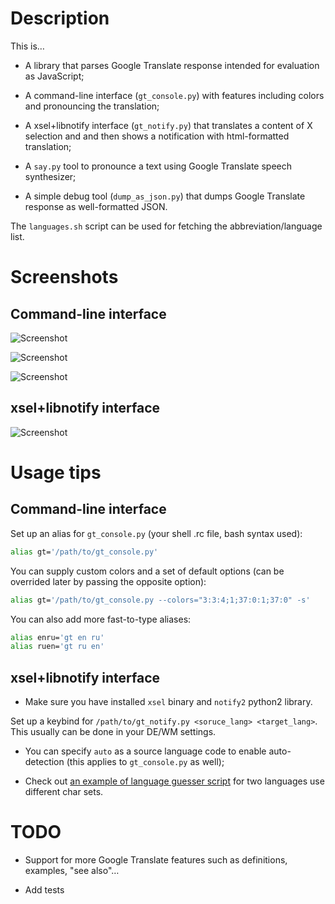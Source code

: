 # Description

This is…

* A library that parses Google Translate response intended for evaluation as JavaScript;

* A command-line interface (`gt_console.py`) with features including colors and pronouncing the translation;

* A xsel+libnotify interface (`gt_notify.py`) that translates a content of X selection and and then shows a notification with html-formatted translation;

* A `say.py` tool to pronounce a text using Google Translate speech synthesizer;

* A simple debug tool (`dump_as_json.py`) that dumps Google Translate response as well-formatted JSON.

The `languages.sh` script can be used for fetching the abbreviation/language list.

# Screenshots

## Command-line interface
![Screenshot](https://cloud.githubusercontent.com/assets/5462697/5102897/4d3d8a12-6fe2-11e4-9380-2cc81d795188.png)

![Screenshot](https://cloud.githubusercontent.com/assets/5462697/5102877/ec07fb92-6fe1-11e4-9916-9784c97c7615.png)

![Screenshot](https://cloud.githubusercontent.com/assets/5462697/5102880/efb1483e-6fe1-11e4-9a33-cecbc33da590.png)

## xsel+libnotify interface
![Screenshot](https://cloud.githubusercontent.com/assets/5462697/5102702/8ae4583a-6fdf-11e4-91ed-259bf8f5a051.png)

# Usage tips

## Command-line interface

Set up an alias for `gt_console.py` (your shell .rc file, bash syntax used):
```bash
alias gt='/path/to/gt_console.py'
```

You can supply custom colors and a set of default options (can be overrided later by passing the opposite option):
```bash
alias gt='/path/to/gt_console.py --colors="3:3:4;1;37:0:1;37:0" -s'
```

You can also add more fast-to-type aliases:
```bash
alias enru='gt en ru'
alias ruen='gt ru en'
```

## xsel+libnotify interface

 * Make sure you have installed `xsel` binary and `notify2` python2 library.

Set up a keybind for `/path/to/gt_notify.py <soruce_lang> <target_lang>`. This usually can be done in your DE/WM settings.

* You can specify `auto` as a source language code to enable auto-detection (this applies to `gt_console.py` as well);

* Check out [an example of language guesser script](https://github.com/shdown/gt/wiki/Language-guesser-script) for two languages use different char sets.

# TODO

- Support for more Google Translate features such as definitions, examples, "see also"…

- Add tests
